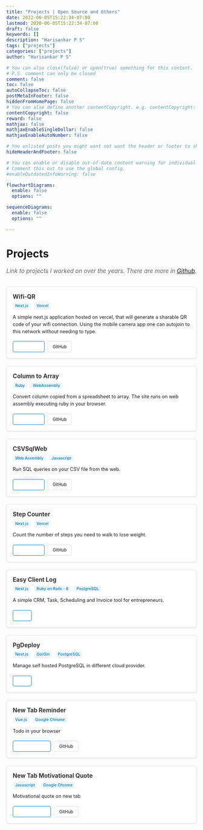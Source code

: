 ```yaml
---
title: "Projects | Open Source and Others"
date: 2022-06-05T15:22:34-07:00
lastmod: 2020-06-05T15:22:34-07:00
draft: false
keywords: []
description: "Harisankar P S"
tags: ["projects"]
categories: ["projects"]
author: "Harisankar P S"

# You can also close(false) or open(true) something for this content.
# P.S. comment can only be closed
comment: false
toc: false
autoCollapseToc: false
postMetaInFooter: false
hiddenFromHomePage: false
# You can also define another contentCopyright. e.g. contentCopyright: "This is another copyright."
contentCopyright: false
reward: false
mathjax: false
mathjaxEnableSingleDollar: false
mathjaxEnableAutoNumber: false

# You unlisted posts you might want not want the header or footer to show
hideHeaderAndFooter: false

# You can enable or disable out-of-date content warning for individual post.
# Comment this out to use the global config.
#enableOutdatedInfoWarning: false

flowchartDiagrams:
  enable: false
  options: ""

sequenceDiagrams:
  enable: false
  options: ""

---
```


# Projects

<p class="projects-intro">Link to projects I worked on over the years. There are more in <a href="https://github.com/coderhs" target="_blank" rel="noopener">Github</a>.</p>

<div class="projects-grid">
  <!-- Wifi QR -->
  <div class="project-card">
    <div class="project-header">
      <h3><a href="https://wifi-qr.hsps.in" target="_blank" rel="noopener">Wifi-QR</a></h3>
      <div class="project-tech">Next.js</div> <div class="project-tech">Vercel</div>
    </div>
    <div class="project-description">
      A simple next.js application hosted on vercel, that will generate a sharable QR code of your wifi connection. Using the mobile camera app one can autojoin to this network without needing to type.
    </div>
    <div class="project-links">
      <a href="https://wifi-qr.hsps.in" target="_blank" rel="noopener" class="project-link demo">Live Demo</a>
      <a href="https://github.com/coderhs/wifi-qr" target="_blank" rel="noopener" class="project-link code">GitHub</a>
    </div>
  </div>

  <!-- Column to Array -->
  <div class="project-card">
    <div class="project-header">
      <h3><a href="https://hsps.in/column_to_array/" target="_blank" rel="noopener">Column to Array</a></h3>
      <div class="project-tech">Ruby</div> <div class="project-tech">WebAssembly</div>
    </div>
    <div class="project-description">
      Convert column copied from a spreadsheet to array. The site runs on web assembly executing ruby in your browser.
    </div>
    <div class="project-links">
      <a href="https://hsps.in/column_to_array/" target="_blank" rel="noopener" class="project-link demo">Live Demo</a>
      <a href="https://github.com/coderhs/column_to_array" target="_blank" rel="noopener" class="project-link code">GitHub</a>
    </div>
  </div>

  <!-- CSVSqlWeb -->
  <div class="project-card">
    <div class="project-header">
      <h3><a href="https://hsps.in/csvsqlweb/" target="_blank" rel="noopener">CSVSqlWeb</a></h3>
      <div class="project-tech">Web Assembly</div> <div class="project-tech">Javascript</div>
    </div>
    <div class="project-description">
      Run SQL queries on your CSV file from the web.
    </div>
    <div class="project-links">
      <a href="https://hsps.in/csvsqlweb/" target="_blank" rel="noopener" class="project-link demo">Live Demo</a>
      <a href="https://github.com/coderhs/csvsqlweb" target="_blank" rel="noopener" class="project-link code">GitHub</a>
    </div>
  </div>

  <!-- Step Counter -->
  <div class="project-card">
    <div class="project-header">
      <h3><a href="https://step-counter.hsps.in/" target="_blank" rel="noopener">Step Counter</a></h3>
      <div class="project-tech">Next.js</div> <div class="project-tech">Vercel</div>
    </div>
    <div class="project-description">
      Count the number of steps you need to walk to lose weight.
    </div>
    <div class="project-links">
      <a href="https://step-counter.hsps.in/" target="_blank" rel="noopener" class="project-link demo">Live Demo</a>
      <a href="https://github.com/coderhs/step_counter" target="_blank" rel="noopener" class="project-link code">GitHub</a>
    </div>
  </div>

  <!-- Easy Client Log -->
  <div class="project-card">
    <div class="project-header">
      <h3><a href="https://easyclientlog.com" target="_blank" rel="noopener">Easy Client Log</a></h3>
      <div class="project-tech">Next.js</div> <div class="project-tech">Ruby on Rails - 8</div> <div class="project-tech">PostgreSQL</div>
    </div>
    <div class="project-description">
      A simple CRM, Task, Scheduling and Invoice tool for entrepreneurs.
    </div>
    <div class="project-links">
      <a href="https://easyclientlog.com"" target="_blank" rel="noopener" class="project-link demo">Live</a>
    </div>
  </div>

  <!-- PgDeploy -->
  <div class="project-card">
    <div class="project-header">
      <h3><a href="https://pgdeploy.com" target="_blank" rel="noopener">PgDeploy</a></h3>
      <div class="project-tech">Next.js</div> <div class="project-tech">Go/Gin</div> <div class="project-tech">PostgreSQL</div>
    </div>
    <div class="project-description">
      Manage self hosted PostgreSQL in different cloud provider.
    </div>
    <div class="project-links">
      <a href="https://pgdeploy.com"" target="_blank" rel="noopener" class="project-link demo">Live</a>
    </div>
  </div>

  <div class="project-card">
    <div class="project-header">
      <h3><a href="https://chromewebstore.google.com/detail/new-tab-reminder/mcgmfombdolcfpnbcefghclidgbdabih?hl=en-GB&authuser=0" target="_blank" rel="noopener">New Tab Reminder</a></h3>
      <div class="project-tech">Vue.js</div> <div class="project-tech">Google Chrome</div>
    </div>
    <div class="project-description">
      Todo in your browser
    </div>
    <div class="project-links">
      <a href="https://chromewebstore.google.com/detail/new-tab-reminder/mcgmfombdolcfpnbcefghclidgbdabih?hl=en-GB&authuser=0" target="_blank" rel="noopener" class="project-link demo">Chrome Store</a>
      <a href="https://github.com/coderhs/new-tab-reminders" target="_blank" rel="noopener" class="project-link code">GitHub</a>
    </div>
  </div>

  <div class="project-card">
    <div class="project-header">
      <h3><a href="https://chromewebstore.google.com/detail/new-tab-motivational-quot/ajojhjckmhdpjggiodlhhjkahfnbapfh?hl=en-GB&authuser=0" target="_blank" rel="noopener">New Tab Motivational Quote</a></h3>
      <div class="project-tech">Javascript</div> <div class="project-tech">Google Chrome</div>
    </div>
    <div class="project-description">
      Motivational quote on new tab
    </div>
    <div class="project-links">
      <a href="https://chromewebstore.google.com/detail/new-tab-motivational-quot/ajojhjckmhdpjggiodlhhjkahfnbapfh?hl=en-GB&authuser=0" target="_blank" rel="noopener" class="project-link demo">Chrome Store</a>
      <a href="https://github.com/coderhs/WeeklyMotivationalQuotes" target="_blank" rel="noopener" class="project-link code">GitHub</a>
    </div>
  </div>
</div>

<style>
.projects-intro {
  font-size: 1.1em;
  color: #666;
  margin-bottom: 2rem;
  font-style: italic;
}

.projects-grid {
  display: flex;
  flex-direction: column;
  gap: 1.25rem;
  margin-top: 1.5rem;
}

.project-card {
  border: 1px solid #e1e5e9;
  border-radius: 6px;
  padding: 1rem;
  background: #ffffff;
  box-shadow: 0 1px 3px rgba(0,0,0,0.1);
  transition: all 0.3s ease;
  position: relative;
}

.project-card:hover {
  box-shadow: 0 4px 12px rgba(0,0,0,0.15);
  transform: translateY(-2px);
}

.project-header {
  margin-bottom: 0.75rem;
}

.project-header h3 {
  margin: 0 0 0.3rem 0;
  font-size: 1.1em;
}

.project-header h3 a {
  color: #333;
  text-decoration: none;
}

.project-header h3 a:hover {
  color: #007acc;
}

.project-tech {
  font-size: 0.75em;
  color: #007acc;
  font-weight: 500;
  background: #f0f8ff;
  display: inline-block;
  padding: 0.15rem 0.4rem;
  border-radius: 3px;
  margin-right: 0.3rem;
}

.project-description {
  line-height: 1.5;
  margin-bottom: 1rem;
  font-size: 0.9em;
}

.project-links {
  display: flex;
  gap: 0.5rem;
  flex-wrap: wrap;
}

.project-link {
  text-decoration: none;
  padding: 0.4rem 0.8rem;
  border-radius: 4px;
  font-size: 0.8em;
  font-weight: 500;
  transition: all 0.2s ease;
  border: 1px solid;
}

.project-link.demo {
  color: white;
  border-color: #007acc;
}

.project-link.demo:hover {
  background: #005fa3;
  border-color: #005fa3;
}

.project-link.code {
  background: transparent;
  color: #333;
  border-color: #ddd;
}

.project-link.code:hover {
  background: #f5f5f5;
  border-color: #bbb;
}

/* Dark mode support */
@media (prefers-color-scheme: dark) {
  .project-card {
    border-color: #4a5568;
  }

  .project-header h3 a {
    color: #e2e8f0;
  }

  .project-description {
  }

  .project-tech {
    background: #2a4a6b;
    color: #90cdf4;
  }

  .project-link.code {
    color: #e2e8f0;
    border-color: #4a5568;
  }

  .project-link.code:hover {
    background: #4a5568;
    border-color: #718096;
  }
}

/* Mobile responsiveness */
@media (max-width: 768px) {
  .projects-grid {
    gap: 1rem;
  }

  .project-card {
    padding: 0.75rem;
  }

  .project-links {
    justify-content: center;
  }
}
</style>

